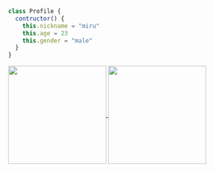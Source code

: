```javascript
class Profile {
  contructor() {
    this.nickname = "miru"
    this.age = 23
    this.gender = "male"
  }
}
```
<a href="https://github.com/anuraghazra/github-readme-stats">
  <img height=200 align="center" src="https://streak-stats.demolab.com?user=Miru&theme=vue-dark&hide_border=true&locale=vi&date_format=j%20M%5B%20Y%5D&mode=weekly" />
</a>
<a href="https://github.com/anuraghazra/github-readme-stats">
  <img height=200 align="center" src="https://github-readme-stats.vercel.app/api/top-langs/?username=rikkapro0128&theme=modern-lilac2&layout=compact&custom_title=V%C3%B5%20c%C3%B4ng%20hay%20d%C3%B9ng&langs_count=8&hide=assembly,swig,makefile,scss,handlebars,c,shell" />
</a>

<!---
rikkapro0128/rikkapro0128 is a ✨ special ✨ repository because its `README.md` (this file) appears on your GitHub profile.
You can click the Preview link to take a look at your changes.
--->
